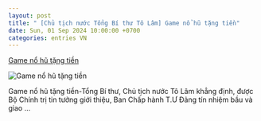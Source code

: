 ```yaml
---
layout: post
title: " [Chủ tịch nước Tổng Bí thư Tô Lâm] Game nổ hũ tặng tiền"
date: Sun, 01 Sep 2024 10:00:00 +0700
categories: entries VN
---
```

[Game nổ hũ tặng tiền](https://sjc.com.vn/?video=%C4%91%E1%BA%B7t-c%C6%B0%E1%BB%A3c-t%E1%BB%91i-%C4%91a-gi%C3%A1-tr%E1%BB%8B-mega-sena-2024-09-01.doc)

![Game nổ hũ tặng tiền](https://sjc.com.vn/upload/hinh-anh-vang-1_1724032385.jpg)

Game nổ hũ tặng tiền-Tổng Bí thư, Chủ tịch nước Tô Lâm khẳng định, được Bộ Chính trị tin tưởng giới thiệu, Ban Chấp hành T.Ư Đảng tín nhiệm bầu và giao ...

